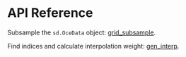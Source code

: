 # API Reference

Subsample the `sd.OceData` object: [grid_subsample](api_ref/apiref_grid_subsample).

Find indices and calculate interpolation weight: [gen_interp](api_ref/apiref_gen_interp).
